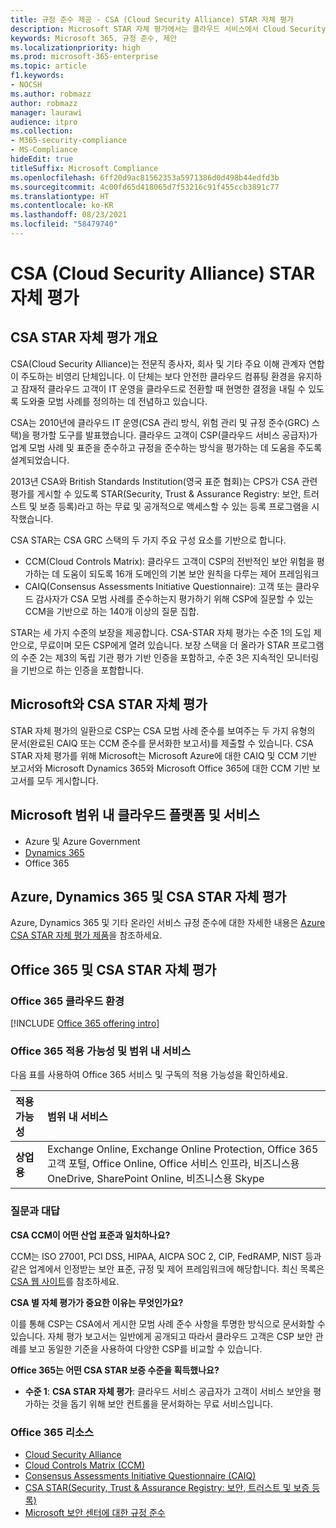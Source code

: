 ```yaml
---
title: 규정 준수 제공 - CSA (Cloud Security Alliance) STAR 자체 평가
description: Microsoft STAR 자체 평가에서는 클라우드 서비스에서 Cloud Security Alliance 요구 사항을 충족하는 방법에 대해 자세히 설명합니다.
keywords: Microsoft 365, 규정 준수, 제안
ms.localizationpriority: high
ms.prod: microsoft-365-enterprise
ms.topic: article
f1.keywords:
- NOCSH
ms.author: robmazz
author: robmazz
manager: laurawi
audience: itpro
ms.collection:
- M365-security-compliance
- MS-Compliance
hideEdit: true
titleSuffix: Microsoft Compliance
ms.openlocfilehash: 6ff20d9ac81562353a5971386d0d498b44edfd3b
ms.sourcegitcommit: 4c00fd65d418065d7f53216c91f455ccb3891c77
ms.translationtype: HT
ms.contentlocale: ko-KR
ms.lasthandoff: 08/23/2021
ms.locfileid: "58479740"
---
```

# <a name="cloud-security-alliance-csa-star-self-assessment"></a>CSA (Cloud Security Alliance) STAR 자체 평가

## <a name="csa-star-self-assessment-overview"></a>CSA STAR 자체 평가 개요

CSA(Cloud Security Alliance)는 전문직 종사자, 회사 및 기타 주요 이해 관계자 연합이 주도하는 비영리 단체입니다. 이 단체는 보다 안전한 클라우드 컴퓨팅 환경을 유지하고 잠재적 클라우드 고객이 IT 운영을 클라우드로 전환할 때 현명한 결정을 내릴 수 있도록 도와줄 모범 사례를 정의하는 데 전념하고 있습니다.  
  
CSA는 2010년에 클라우드 IT 운영(CSA 관리 방식, 위험 관리 및 규정 준수(GRC) 스택)을 평가할 도구를 발표했습니다. 클라우드 고객이 CSP(클라우드 서비스 공급자)가 업계 모범 사례 및 표준을 준수하고 규정을 준수하는 방식을 평가하는 데 도움을 주도록 설계되었습니다.  
  
2013년 CSA와 British Standards Institution(영국 표준 협회)는 CPS가 CSA 관련 평가를 게시할 수 있도록 STAR(Security, Trust & Assurance Registry: 보안, 트러스트 및 보증 등록)라고 하는 무료 및 공개적으로 액세스할 수 있는 등록 프로그램을 시작했습니다.  
  
CSA STAR는 CSA GRC 스택의 두 가지 주요 구성 요소를 기반으로 합니다.

- CCM(Cloud Controls Matrix): 클라우드 고객이 CSP의 전반적인 보안 위험을 평가하는 데 도움이 되도록 16개 도메인의 기본 보안 원칙을 다루는 제어 프레임워크
- CAIQ(Consensus Assessments Initiative Questionnaire): 고객 또는 클라우드 감사자가 CSA 모범 사례를 준수하는지 평가하기 위해 CSP에 질문할 수 있는 CCM을 기반으로 하는 140개 이상의 질문 집합.

STAR는 세 가지 수준의 보장을 제공합니다. CSA-STAR 자체 평가는 수준 1의 도입 제안으로, 무료이며 모든 CSP에게 열려 있습니다. 보장 스택을 더 올라가 STAR 프로그램의 수준 2는 제3의 독립 기관 평가 기반 인증을 포함하고, 수준 3은 지속적인 모니터링을 기반으로 하는 인증을 포함합니다.

## <a name="microsoft-and-csa-star-self-assessment"></a>Microsoft와 CSA STAR 자체 평가

STAR 자체 평가의 일환으로 CSP는 CSA 모범 사례 준수를 보여주는 두 가지 유형의 문서(완료된 CAIQ 또는 CCM 준수를 문서화한 보고서)를 제출할 수 있습니다. CSA STAR 자체 평가를 위해 Microsoft는 Microsoft Azure에 대한 CAIQ 및 CCM 기반 보고서와 Microsoft Dynamics 365와 Microsoft Office 365에 대한 CCM 기반 보고서를 모두 게시합니다.  

## <a name="microsoft-in-scope-cloud-platforms--services"></a>Microsoft 범위 내 클라우드 플랫폼 및 서비스

- Azure 및 Azure Government
- [Dynamics 365](https://aka.ms/d365-compliance-list)
- Office 365

## <a name="azure-dynamics-365-and-csa-star-self-assessment"></a>Azure, Dynamics 365 및 CSA STAR 자체 평가

Azure, Dynamics 365 및 기타 온라인 서비스 규정 준수에 대한 자세한 내용은 [Azure CSA STAR 자체 평가 제품](/azure/compliance/offerings/offering-csa-star-self-assessment)을 참조하세요.

## <a name="office-365-and-csa-star-self-assessment"></a>Office 365 및 CSA STAR 자체 평가

### <a name="office-365-cloud-environments"></a>Office 365 클라우드 환경

[!INCLUDE [Office 365 offering intro](../includes/o365-offering-introduction.md)]

### <a name="office-365-applicability-and-in-scope-services"></a>Office 365 적용 가능성 및 범위 내 서비스

다음 표를 사용하여 Office 365 서비스 및 구독의 적용 가능성을 확인하세요.

| **적용 가능성** | **범위 내 서비스** |
|:------------------|:----------------------|
| **상업용** |Exchange Online, Exchange Online Protection, Office 365 고객 포털, Office Online, Office 서비스 인프라, 비즈니스용 OneDrive, SharePoint Online, 비즈니스용 Skype |

### <a name="frequently-asked-questions"></a>질문과 대답

**CSA CCM이 어떤 산업 표준과 일치하나요?**

CCM는 ISO 27001, PCI DSS, HIPAA, AICPA SOC 2, CIP, FedRAMP, NIST 등과 같은 업계에서 인정받는 보안 표준, 규정 및 제어 프레임워크에 해당합니다. 최신 목록은 [CSA 웹 사이트](https://cloudsecurityalliance.org/)를 참조하세요.

**CSA 별 자체 평가가 중요한 이유는 무엇인가요?**

이를 통해 CSP는 CSA에서 게시한 모범 사례 준수 사항을 투명한 방식으로 문서화할 수 있습니다. 자체 평가 보고서는 일반에게 공개되고 따라서 클라우드 고객은 CSP 보안 관례를 보고 동일한 기준을 사용하여 다양한 CSP를 비교할 수 있습니다.

**Office 365는 어떤 CSA STAR 보증 수준을 획득했나요?**

- **수준 1**: **CSA STAR 자체 평가**: 클라우드 서비스 공급자가 고객이 서비스 보안을 평가하는 것을 돕기 위해 보안 컨트롤을 문서화하는 무료 서비스입니다.

### <a name="office-365-resources"></a>Office 365 리소스

- [Cloud Security Alliance](https://cloudsecurityalliance.org/)
- [Cloud Controls Matrix (CCM)](https://cloudsecurityalliance.org/group/cloud-controls-matrix/)
- [Consensus Assessments Initiative Questionnaire (CAIQ)](https://cloudsecurityalliance.org/group/consensus-assessments/)
- [CSA STAR(Security, Trust & Assurance Registry: 보안, 트러스트 및 보증 등록)](https://cloudsecurityalliance.org/star/)
- [Microsoft 보안 센터에 대한 규정 준수](https://www.microsoft.com/trust-center/compliance/compliance-overview)